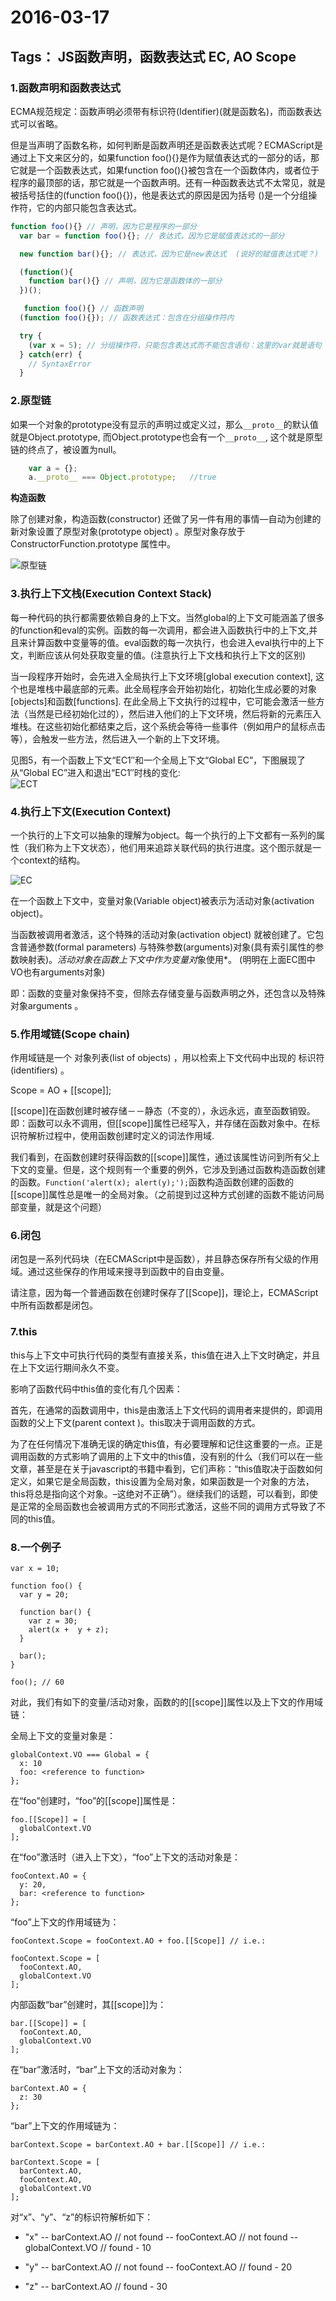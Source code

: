 ﻿# 2016-03-17
Tags： JS函数声明，函数表达式 EC, AO Scope
---


###    1.函数声明和函数表达式

ECMA规范规定：函数声明必须带有标识符(Identifier)(就是函数名)，而函数表达式可以省略。   

但是当声明了函数名称，如何判断是函数声明还是函数表达式呢？ECMAScript是通过上下文来区分的，如果function foo(){}是作为赋值表达式的一部分的话，那它就是一个函数表达式，如果function foo(){}被包含在一个函数体内，或者位于程序的最顶部的话，那它就是一个函数声明。还有一种函数表达式不太常见，就是被括号括住的(function foo(){})，他是表达式的原因是因为括号 ()是一个分组操作符，它的内部只能包含表达式。  


```javascript
function foo(){} // 声明，因为它是程序的一部分
  var bar = function foo(){}; // 表达式，因为它是赋值表达式的一部分

  new function bar(){}; // 表达式，因为它是new表达式  (说好的赋值表达式呢？)

  (function(){
    function bar(){} // 声明，因为它是函数体的一部分
  })();

   function foo(){} // 函数声明
  (function foo(){}); // 函数表达式：包含在分组操作符内

  try {
    (var x = 5); // 分组操作符，只能包含表达式而不能包含语句：这里的var就是语句
  } catch(err) {
    // SyntaxError
  }
```  



### 2.原型链
如果一个对象的prototype没有显示的声明过或定义过，那么`__proto__`的默认值就是Object.prototype, 而Object.prototype也会有一个`__proto__`, 这个就是原型链的终点了，被设置为null。  

```javascript
    var a = {};
    a.__proto__ === Object.prototype;   //true
```  

**构造函数**  

除了创建对象，构造函数(constructor) 还做了另一件有用的事情—自动为创建的新对象设置了原型对象(prototype object) 。原型对象存放于 ConstructorFunction.prototype 属性中。  

![原型链][1]





###   3.执行上下文栈(Execution Context Stack)
每一种代码的执行都需要依赖自身的上下文。当然global的上下文可能涵盖了很多的function和eval的实例。函数的每一次调用，都会进入函数执行中的上下文,并且来计算函数中变量等的值。eval函数的每一次执行，也会进入eval执行中的上下文，判断应该从何处获取变量的值。(注意执行上下文栈和执行上下文的区别)  


当一段程序开始时，会先进入全局执行上下文环境[global execution context], 这个也是堆栈中最底部的元素。此全局程序会开始初始化，初始化生成必要的对象[objects]和函数[functions]. 在此全局上下文执行的过程中，它可能会激活一些方法（当然是已经初始化过的），然后进入他们的上下文环境，然后将新的元素压入堆栈。在这些初始化都结束之后，这个系统会等待一些事件（例如用户的鼠标点击等），会触发一些方法，然后进入一个新的上下文环境。  

见图5，有一个函数上下文“EC1″和一个全局上下文“Global EC”，下图展现了从“Global EC”进入和退出“EC1″时栈的变化:  
![ECT][2]




### 4.执行上下文(Execution Context)
一个执行的上下文可以抽象的理解为object。每一个执行的上下文都有一系列的属性（我们称为上下文状态），他们用来追踪关联代码的执行进度。这个图示就是一个context的结构。  

![EC][3]

在一个函数上下文中，变量对象(Variable object)被表示为活动对象(activation object)。  

当函数被调用者激活，这个特殊的活动对象(activation object) 就被创建了。它包含普通参数(formal parameters) 与特殊参数(arguments)对象(具有索引属性的参数映射表)。*活动对象在函数上下文中作为变量对*象使用*。  (明明在上面EC图中VO也有arguments对象)  

即：函数的变量对象保持不变，但除去存储变量与函数声明之外，还包含以及特殊对象arguments 。  



### 5.作用域链(Scope chain)
作用域链是一个 对象列表(list of objects) ，用以检索上下文代码中出现的 标识符(identifiers) 。  

Scope = AO + [[scope]];  

[[scope]]在函数创建时被存储－－静态（不变的），永远永远，直至函数销毁。即：函数可以永不调用，但[[scope]]属性已经写入，并存储在函数对象中。在标识符解析过程中，使用函数创建时定义的词法作用域.  


我们看到，在函数创建时获得函数的[[scope]]属性，通过该属性访问到所有父上下文的变量。但是，这个规则有一个重要的例外，它涉及到通过函数构造函数创建的函数。`Function('alert(x); alert(y);');`函数构造函数创建的函数的[[scope]]属性总是唯一的全局对象。（之前提到过这种方式创建的函数不能访问局部变量，就是这个问题）  



### 6.闭包
闭包是一系列代码块（在ECMAScript中是函数），并且静态保存所有父级的作用域。通过这些保存的作用域来搜寻到函数中的自由变量。  

请注意，因为每一个普通函数在创建时保存了[[Scope]]，理论上，ECMAScript中所有函数都是闭包。  



### 7.this
this与上下文中可执行代码的类型有直接关系，this值在进入上下文时确定，并且在上下文运行期间永久不变。  

影响了函数代码中this值的变化有几个因素：  

首先，在通常的函数调用中，this是由激活上下文代码的调用者来提供的，即调用函数的父上下文(parent context )。this取决于调用函数的方式。  

为了在任何情况下准确无误的确定this值，有必要理解和记住这重要的一点。正是调用函数的方式影响了调用的上下文中的this值，没有别的什么（我们可以在一些文章，甚至是在关于javascript的书籍中看到，它们声称：“this值取决于函数如何定义，如果它是全局函数，this设置为全局对象，如果函数是一个对象的方法，this将总是指向这个对象。–这绝对不正确”）。继续我们的话题，可以看到，即使是正常的全局函数也会被调用方式的不同形式激活，这些不同的调用方式导致了不同的this值。



### 8.一个例子
```
var x = 10;

function foo() {
  var y = 20;

  function bar() {
    var z = 30;
    alert(x +  y + z);
  }

  bar();
}

foo(); // 60
```
对此，我们有如下的变量/活动对象，函数的的[[scope]]属性以及上下文的作用域链：

全局上下文的变量对象是：
```
globalContext.VO === Global = {
  x: 10
  foo: <reference to function>
};
```
在“foo”创建时，“foo”的[[scope]]属性是：
```
foo.[[Scope]] = [
  globalContext.VO
];
```
在“foo”激活时（进入上下文），“foo”上下文的活动对象是：
```
fooContext.AO = {
  y: 20,
  bar: <reference to function>
};
```
“foo”上下文的作用域链为：
```
fooContext.Scope = fooContext.AO + foo.[[Scope]] // i.e.:

fooContext.Scope = [
  fooContext.AO,
  globalContext.VO
];
```
内部函数“bar”创建时，其[[scope]]为：
```
bar.[[Scope]] = [
  fooContext.AO,
  globalContext.VO
];
```
在“bar”激活时，“bar”上下文的活动对象为：
```
barContext.AO = {
  z: 30
};
```
“bar”上下文的作用域链为：
```
barContext.Scope = barContext.AO + bar.[[Scope]] // i.e.:

barContext.Scope = [
  barContext.AO,
  fooContext.AO,
  globalContext.VO
];
```
对“x”、“y”、“z”的标识符解析如下：

- "x"
-- barContext.AO // not found
-- fooContext.AO // not found
-- globalContext.VO // found - 10

- "y"
-- barContext.AO // not found
-- fooContext.AO // found - 20

- "z"
-- barContext.AO // found - 30











  [1]: http://pic002.cnblogs.com/images/2011/349491/2011123111482169.png
  [2]: http://pic002.cnblogs.com/images/2011/349491/2011123113175418.png
  [3]: http://pic002.cnblogs.com/images/2011/349491/2011123113224058.png
